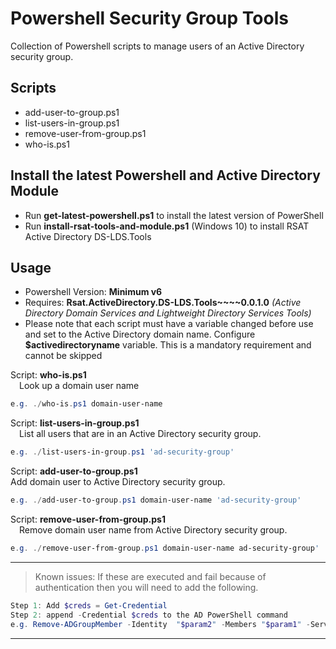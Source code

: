 # Powershell Security Group Tools

Collection of Powershell scripts to manage users of an Active Directory security group.

## Scripts

- add-user-to-group.ps1
- list-users-in-group.ps1
- remove-user-from-group.ps1
- who-is.ps1

## Install the latest Powershell and Active Directory Module

- Run **get-latest-powershell.ps1** to install the latest version of PowerShell
- Run **install-rsat-tools-and-module.ps1** (Windows 10) to install RSAT Active Directory DS-LDS.Tools

## Usage

- Powershell Version: **Minimum v6**
- Requires: **Rsat.ActiveDirectory.DS-LDS.Tools~~~~0.0.1.0** *(Active Directory Domain Services and Lightweight Directory Services Tools)*
- Please note that each script must have a variable changed before use and set to the Active Directory domain name. Configure  **$activedirectoryname** variable. This is a mandatory requirement and cannot be skipped

Script: **who-is.ps1**  
&emsp;Look up a domain user name  

```powershell
e.g. ./who-is.ps1 domain-user-name
```

Script: **list-users-in-group.ps1**  
&emsp;List all users that are in an Active Directory security group.  

```powershell
e.g. ./list-users-in-group.ps1 'ad-security-group'
```

Script: **add-user-to-group.ps1**  
Add domain user to Active Directory security group.  

```powershell
e.g. ./add-user-to-group.ps1 domain-user-name 'ad-security-group'
```

Script: **remove-user-from-group.ps1**  
&emsp;Remove domain user name from Active Directory security group.  

```powershell
e.g. ./remove-user-from-group.ps1 domain-user-name ad-security-group'
```

---

>Known issues: If these are executed and fail because of authentication then you will need to add the following.

```powershell
Step 1: Add $creds = Get-Credential
Step 2: append -Credential $creds to the AD PowerShell command 
e.g. Remove-ADGroupMember -Identity  "$param2" -Members "$param1" -Server $activedirectoryname -Credential $creds
```

---
